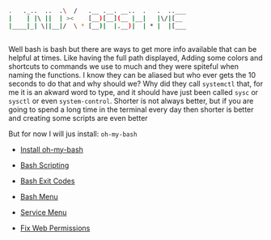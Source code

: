 ```sh
.   ._..  ..  .\  /   .__ .__. __..  .   .  ..___
|    | |\ ||  | ><    [__)[__](__ |__|   |\/|[__ 
|____|_| \||__|/  \ * [__)|  |.__)|  | * |  |[___
                                                 
```

Well bash is bash but there are ways to get more info available that can be helpful at times. Like having the full path displayed, Adding some colors and shortcuts to commands we use to much and they were spiteful when naming the functions. I know they can be aliased but who ever gets the 10 seconds to do that and why should we? Why did they call `systemctl` that, for me it is an akward word to type, and it should have just been called `sysc` or `sysctl` or even `system-control`. Shorter is not always better, but if you are going to spend a long time in the terminal every day then shorter is better and creating some scripts are even better

But for now I will jus install: `oh-my-bash`

- [Install oh-my-bash](bash/ohMyBash.md)

- [Bash Scripting](bash.md)
- [Bash Exit Codes](exitCodes.md)
- [Bash Menu](menu.md)
- [Service Menu](serviceMenu.md)
- [Fix Web Permissions](fixWebPermissions.md)
